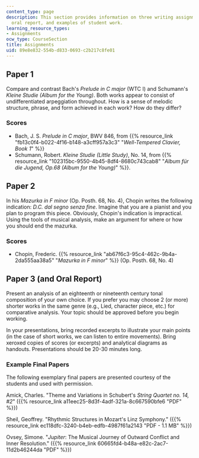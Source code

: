 ```yaml
---
content_type: page
description: This section provides information on three writing assignments and an
  oral report, and examples of student work.
learning_resource_types:
- Assignments
ocw_type: CourseSection
title: Assignments
uid: 89e8e832-554b-d833-0693-c2b217c8fe01
---
```


Paper 1
-------

Compare and contrast Bach's _Prelude in C major_ (WTC I) and Schumann's _Kleine Studie (Album for the Young)_. Both works appear to consist of undifferentiated arpeggiation throughout. How is a sense of melodic structure, phrase, and form achieved in each work? How do they differ?

### Scores

*   Bach, J. S. _Prelude in C major_, BWV 846, from {{% resource_link "fb13c0f4-b022-4f16-b148-a3cff957a3c3" "_Well-Tempered Clavier, Book 1_" %}}
*   Schumann, Robert. _Kleine Studie (Little Study)_, No. 14, from {{% resource_link "102315bc-9550-4b45-8df4-8680c743cab8" "_Album für die Jugend, Op.68 (Album for the Young)_" %}}.

Paper 2
-------

In his _Mazurka in F minor_ (Op. Posth. 68, No. 4), Chopin writes the following indication: _D.C. dal segno senza fine_. Imagine that you are a pianist and you plan to program this piece. Obviously, Chopin's indication is impractical. Using the tools of musical analysis, make an argument for where or how you should end the mazurka.

### Scores

*   Chopin, Frederic. {{% resource_link "ab67f6c3-95c4-462c-9b4a-2da555aa38a5" "_Mazurka in F minor_" %}} (Op. Posth. 68, No. 4)

Paper 3 (and Oral Report)
-------------------------

Present an analysis of an eighteenth or nineteenth century tonal composition of your own choice. If you prefer you may choose 2 (or more) shorter works in the same genre (e.g., Lied, character piece, etc.) for comparative analysis. Your topic should be approved before you begin working.

In your presentations, bring recorded excerpts to illustrate your main points (in the case of short works, we can listen to entire movements). Bring xeroxed copies of scores (or excerpts) and analytical diagrams as handouts. Presentations should be 20-30 minutes long.

### Example Final Papers

The following exemplary final papers are presented courtesy of the students and used with permission.

Amick, Charles. "Theme and Variations in Schubert's _String Quartet no. 14, #2_" ({{% resource_link a11eec25-8d3f-4adf-321a-8c667590bfe6 "PDF" %}})

Sheil, Geoffrey. "Rhythmic Structures in Mozart's Linz Symphony." ({{% resource_link ec118dfc-3240-b4eb-edfb-4987f61a2143 "PDF - 1.1 MB" %}})

Ovsey, Simone. "_Jupiter_: The Musical Journey of Outward Conflict and Inner Resolution." ({{% resource_link 60665fd4-b48a-e82c-2ac7-11d2b46244da "PDF" %}})